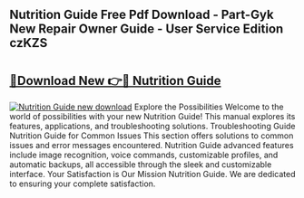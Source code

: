 ## Nutrition Guide Free Pdf Download - Part-Gyk New Repair Owner Guide - User Service Edition czKZS

# <h2><a href="http://bc67531.oget.top/?id=Nutrition+Guide">🔗Download New 👉🔴 Nutrition Guide</a></h2>

[![Nutrition Guide new download](https://i.imgur.com/5g1atiW.png)](http://bc67531.oget.top/?id=Nutrition+Guide)
Explore the Possibilities Welcome to the world of possibilities with your new Nutrition Guide! This manual explores its features, applications, and troubleshooting solutions. Troubleshooting Guide Nutrition Guide for Common Issues This section offers solutions to common issues and error messages encountered. Nutrition Guide advanced features include image recognition, voice commands, customizable profiles, and automatic backups, all accessible through the sleek and customizable interface. Your Satisfaction is Our Mission Nutrition Guide. We are dedicated to ensuring your complete satisfaction.
